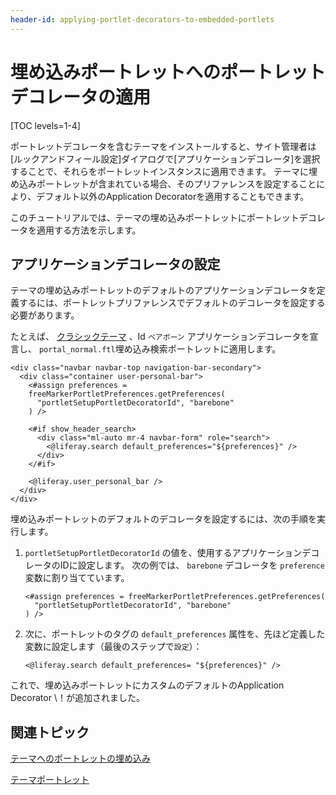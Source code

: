 ```yaml
---
header-id: applying-portlet-decorators-to-embedded-portlets
---
```


# 埋め込みポートレットへのポートレットデコレータの適用

[TOC levels=1-4]

ポートレットデコレータを含むテーマをインストールすると、サイト管理者は[ルックアンドフィール設定]ダイアログで[アプリケーションデコレータ]を選択することで、それらをポートレットインスタンスに適用できます。 テーマに埋め込みポートレットが含まれている場合、そのプリファレンスを設定することにより、デフォルト以外のApplication Decoratorを適用することもできます。

このチュートリアルでは、テーマの埋め込みポートレットにポートレットデコレータを適用する方法を示します。

## アプリケーションデコレータの設定

テーマの埋め込みポートレットのデフォルトのアプリケーションデコレータを定義するには、ポートレットプリファレンスでデフォルトのデコレータを設定する必要があります。

たとえば、 [クラシックテーマ](https://github.com/liferay/liferay-portal/blob/7.1.x/modules/apps/frontend-theme/frontend-theme-classic/src/templates/portal_normal.ftl) 、Id `ベアボーン` アプリケーションデコレータを宣言し、 `portal_normal.ftl`埋め込み検索ポートレットに適用します。

    <div class="navbar navbar-top navigation-bar-secondary">
      <div class="container user-personal-bar">
        <#assign preferences = 
        freeMarkerPortletPreferences.getPreferences(
          "portletSetupPortletDecoratorId", "barebone"
        ) />
    
        <#if show_header_search>
          <div class="ml-auto mr-4 navbar-form" role="search">
            <@liferay.search default_preferences="${preferences}" />
          </div>
        </#if>
    
        <@liferay.user_personal_bar />
      </div>
    </div>

埋め込みポートレットのデフォルトのデコレータを設定するには、次の手順を実行します。

1.  `portletSetupPortletDecoratorId` の値を、使用するアプリケーションデコレータのIDに設定します。 次の例では、 `barebone` デコレータを `preference` 変数に割り当てています。
   
        <#assign preferences = freeMarkerPortletPreferences.getPreferences(
          "portletSetupPortletDecoratorId", "barebone"
        ) />

2.  次に、ポートレットのタグの `default_preferences` 属性を、先ほど定義した変数に設定します（最後のステップで`設定`）：
   
        <@liferay.search default_preferences= "${preferences}" />

これで、埋め込みポートレットにカスタムのデフォルトのApplication Decorator \！が追加されました。

## 関連トピック

[テーマへのポートレットの埋め込み](/docs/7-1/tutorials/-/knowledge_base/t/embedding-portlets-in-themes)

[テーマポートレット](/docs/7-1/tutorials/-/knowledge_base/t/theming-portlets)
